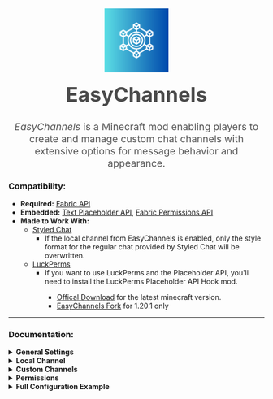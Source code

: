 <div style="text-align: center; margin-top: 2rem;">
  <img alt="EasyChannels mod icon" src="src/main/resources/assets/easychannels/icon.png" style="width: 25%; height: 25%; margin-top: 1rem;">
  <h1 style="margin-top: 1rem; font-size: 2.5rem; color: #4A4A4A;">EasyChannels</h1>
</div>

<p style="text-align: center; font-size: 1.2rem; color: #555;">
  <em>EasyChannels</em> is a Minecraft mod enabling players to create and manage custom chat channels with extensive options for message behavior and appearance.
</p>

### Compatibility:

<ul>
  <li><strong>Required:</strong> <a href="https://modrinth.com/mod/fabric-api">Fabric API</a></li>
  <li><strong>Embedded:</strong> <a href="https://modrinth.com/mod/placeholder-api">Text Placeholder API</a>, <a href="https://modrinth.com/mod/fabric-permissions-api">Fabric Permissions API</a></li>
  <li><strong>Made to Work With:</strong>
    <ul>
      <li><a href="https://modrinth.com/mod/styled-chat">Styled Chat</a>
        <ul>
          <li>If the local channel from EasyChannels is enabled, only the style format for the regular chat provided by Styled Chat will be overwritten.</li>
        </ul>
      </li>
      <li><a href="https://modrinth.com/plugin/luckperms">LuckPerms</a>
        <ul>
          <li>If you want to use LuckPerms and the Placeholder API, you'll need to install the LuckPerms Placeholder API Hook mod.</li>
            <ul>
              <li><a href="https://luckperms.net/download">Offical Download</a> for the latest minecraft version.</li>
              <li><a href="https://github.com/GMalvestiti/placeholders">EasyChannels Fork</a> for 1.20.1 only</li>
            </ul>
        </ul>
      </li>
    </ul>
  </li>
</ul>

---

### Documentation:

<details>
  <summary><strong>General Settings</strong></summary>
  <ul>
    <li><strong>enabled</strong> - Enables or disables the mod.<br><em>Type:</em> <code>boolean</code>, <em>Default:</em> <code>true</code></li>
    <li><strong>command_argument_name</strong> - Command argument name for messages.<br><em>Type:</em> <code>string</code>, <em>Default:</em> <code>"message"</code></li>
    <li><strong>permissions_required_message</strong> - Message for insufficient permissions.<br><em>Type:</em> <code>string</code>, <em>Default:</em> <code>"&lt;red&gt;You don't have the required permissions to use this chat channel."</code><br>Local Variables: <code>${player}</code>, <code>${message}</code></li>
  </ul>
</details>

<details>
  <summary><strong>Local Channel</strong></summary>
  <ul>
    <li><strong>enabled</strong> - Enables/disables the local chat channel.<br><em>Type:</em> <code>boolean</code>, <em>Default:</em> <code>true</code></li>
    <li><strong>format</strong> - Message format in local channel.<br><em>Type:</em> <code>string</code>, <em>Default:</em> <code>"&lt;white&gt;&lt;bold&gt;[L]&lt;/bold&gt;&lt;/white&gt; &lt;gold&gt;${player}&lt;/gold&gt; &lt;gray&gt;&gt;&gt;&lt;/gray&gt; &lt;white&gt;${message}"</code><br>Local Variables: <code>${player}</code>, <code>${message}</code></li>
    <li><strong>radius</strong> - Visibility radius (set <code>-1</code> to disable).<br><em>Type:</em> <code>int</code>, <em>Default:</em> <code>50</code></li>
    <li><strong>dimension_only</strong> - Restrict messages to the same dimension. Ignored if radius enabled.<br><em>Type:</em> <code>boolean</code>, <em>Default:</em> <code>true</code></li>
  </ul>
</details>

<details>
  <summary><strong>Custom Channels</strong></summary>
  <ul>
    <li><strong>enabled</strong> - Enables/disables the channel.<br><em>Type:</em> <code>boolean</code>, <em>Default:</em> <code>true</code></li>
    <li><strong>literal</strong> - Command literal for channel access.<br><em>Type:</em> <code>string</code></li>
    <li><strong>format</strong> - Custom message format.<br><em>Type:</em> <code>string</code>, <em>Default:</em> <code>"&lt;gold&gt;${player}&lt;/gold&gt; &lt;gray&gt;&gt;&gt;&lt;/gray&gt; &lt;yellow&gt;${message}"</code><br>Local Variables: <code>${player}</code>, <code>${message}</code></li>
    <li><strong>radius</strong> - Visibility radius (set <code>-1</code> to disable).<br><em>Type:</em> <code>int</code>, <em>Default:</em> <code>-1</code></li>
    <li><strong>dimension_only</strong> - Restrict messages to same dimension (ignored if radius enabled).<br><em>Type:</em> <code>boolean</code>, <em>Default:</em> <code>false</code></li>
  </ul>
</details>

<details>
  <summary><strong>Permissions</strong></summary>
  <p>Both local and custom channels allow permission settings. By default, channels do not require any permissions to send or receive messages. If you add a permission check, either for the sender or receiver, the operator level is always required. A permission manager like <a href="https://modrinth.com/plugin/luckperms">LuckPerms</a> is necessary to use permission nodes.</p>

  <ul>
    <li><strong>permission_sender</strong> - Defines the sender's permission requirements.<br>
      <code>permission:</code> Permission node to send messages (default: <code>null</code>)<br>
      <code>operator_level:</code> Operator level to send messages (default: <code>0</code>)
    </li>
    <li><strong>permission_receiver</strong> - Defines the receiver's permission requirements.<br>
      <code>permission:</code> Permission node to receive messages (default: <code>null</code>)<br>
      <code>operator_level:</code> Operator level to receive messages (default: <code>0</code>)
    </li>
  </ul>

  <p><strong>Permission Example</strong>:</p>
  <pre>
{
  "permission_sender": {
    "permission": "easychannels.send",
    "operator_level": 4
  },
  "permission_receiver": {
    "permission": "easychannels.receive",
    "operator_level": 0
  }
}
  </pre>
</details>


<details>
  <summary><strong>Full Configuration Example</strong></summary>

```json
{
  "enabled": true,
  "command_argument_name": "message",
  "permissions_required_message": "<red>You don't have the required permissions to use this chat channel.",
  "local_channel": {
    "enabled": true,
    "format": "<white><bold>[L]</bold></white> <gold>${player}</gold> <gray>>></gray> <white>${message}",
    "radius": 50,
    "dimension_only": true
  },
  "custom_channels": [
    {
      "enabled": true,
      "literal": "global",
      "format": "<gold>${player}</gold> <gray>>></gray> <yellow>${message}",
      "radius": -1,
      "dimension_only": false
    },
    {
      "enabled": true,
      "literal": "staff",
      "format": "<gold>${player}</gold> <gray>>></gray> <yellow>${message}",
      "radius": -1,
      "dimension_only": false,
      "permission_sender": {
        "permission": "easychannels.send.staff",
        "operator_level": 0
      },
      "permission_receiver": {
        "operator_level": 4
      }
    }
  ]
}

